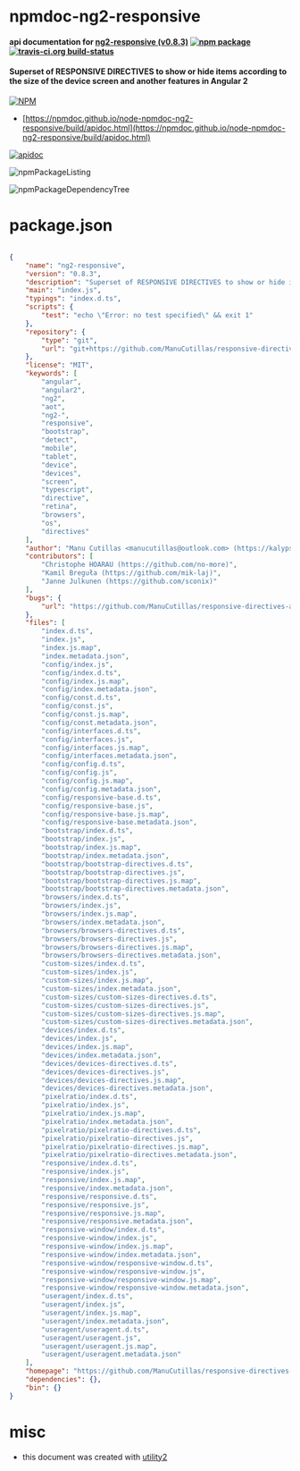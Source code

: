 # npmdoc-ng2-responsive

#### api documentation for  [ng2-responsive (v0.8.3)](https://github.com/ManuCutillas/responsive-directives-angular2)  [![npm package](https://img.shields.io/npm/v/npmdoc-ng2-responsive.svg?style=flat-square)](https://www.npmjs.org/package/npmdoc-ng2-responsive) [![travis-ci.org build-status](https://api.travis-ci.org/npmdoc/node-npmdoc-ng2-responsive.svg)](https://travis-ci.org/npmdoc/node-npmdoc-ng2-responsive)

#### Superset of RESPONSIVE DIRECTIVES to show or hide items according to the size of the device screen and another features in Angular 2

[![NPM](https://nodei.co/npm/ng2-responsive.png?downloads=true&downloadRank=true&stars=true)](https://www.npmjs.com/package/ng2-responsive)

- [https://npmdoc.github.io/node-npmdoc-ng2-responsive/build/apidoc.html](https://npmdoc.github.io/node-npmdoc-ng2-responsive/build/apidoc.html)

[![apidoc](https://npmdoc.github.io/node-npmdoc-ng2-responsive/build/screenCapture.buildCi.browser.%252Ftmp%252Fbuild%252Fapidoc.html.png)](https://npmdoc.github.io/node-npmdoc-ng2-responsive/build/apidoc.html)

![npmPackageListing](https://npmdoc.github.io/node-npmdoc-ng2-responsive/build/screenCapture.npmPackageListing.svg)

![npmPackageDependencyTree](https://npmdoc.github.io/node-npmdoc-ng2-responsive/build/screenCapture.npmPackageDependencyTree.svg)



# package.json

```json

{
    "name": "ng2-responsive",
    "version": "0.8.3",
    "description": "Superset of RESPONSIVE DIRECTIVES to show or hide items according to the size of the device screen and another features in Angular 2",
    "main": "index.js",
    "typings": "index.d.ts",
    "scripts": {
        "test": "echo \"Error: no test specified\" && exit 1"
    },
    "repository": {
        "type": "git",
        "url": "git+https://github.com/ManuCutillas/responsive-directives-angular2.git"
    },
    "license": "MIT",
    "keywords": [
        "angular",
        "angular2",
        "ng2",
        "aot",
        "ng2-",
        "responsive",
        "bootstrap",
        "detect",
        "mobile",
        "tablet",
        "device",
        "devices",
        "screen",
        "typescript",
        "directive",
        "retina",
        "browsers",
        "os",
        "directives"
    ],
    "author": "Manu Cutillas <manucutillas@outlook.com> (https://kalypso.agency/)",
    "contributors": [
        "Christophe HOARAU (https://github.com/no-more)",
        "Kamil Breguła (https://github.com/mik-laj)",
        "Janne Julkunen (https://github.com/sconix)"
    ],
    "bugs": {
        "url": "https://github.com/ManuCutillas/responsive-directives-angular2/issues"
    },
    "files": [
        "index.d.ts",
        "index.js",
        "index.js.map",
        "index.metadata.json",
        "config/index.js",
        "config/index.d.ts",
        "config/index.js.map",
        "config/index.metadata.json",
        "config/const.d.ts",
        "config/const.js",
        "config/const.js.map",
        "config/const.metadata.json",
        "config/interfaces.d.ts",
        "config/interfaces.js",
        "config/interfaces.js.map",
        "config/interfaces.metadata.json",
        "config/config.d.ts",
        "config/config.js",
        "config/config.js.map",
        "config/config.metadata.json",
        "config/responsive-base.d.ts",
        "config/responsive-base.js",
        "config/responsive-base.js.map",
        "config/responsive-base.metadata.json",
        "bootstrap/index.d.ts",
        "bootstrap/index.js",
        "bootstrap/index.js.map",
        "bootstrap/index.metadata.json",
        "bootstrap/bootstrap-directives.d.ts",
        "bootstrap/bootstrap-directives.js",
        "bootstrap/bootstrap-directives.js.map",
        "bootstrap/bootstrap-directives.metadata.json",
        "browsers/index.d.ts",
        "browsers/index.js",
        "browsers/index.js.map",
        "browsers/index.metadata.json",
        "browsers/browsers-directives.d.ts",
        "browsers/browsers-directives.js",
        "browsers/browsers-directives.js.map",
        "browsers/browsers-directives.metadata.json",
        "custom-sizes/index.d.ts",
        "custom-sizes/index.js",
        "custom-sizes/index.js.map",
        "custom-sizes/index.metadata.json",
        "custom-sizes/custom-sizes-directives.d.ts",
        "custom-sizes/custom-sizes-directives.js",
        "custom-sizes/custom-sizes-directives.js.map",
        "custom-sizes/custom-sizes-directives.metadata.json",
        "devices/index.d.ts",
        "devices/index.js",
        "devices/index.js.map",
        "devices/index.metadata.json",
        "devices/devices-directives.d.ts",
        "devices/devices-directives.js",
        "devices/devices-directives.js.map",
        "devices/devices-directives.metadata.json",
        "pixelratio/index.d.ts",
        "pixelratio/index.js",
        "pixelratio/index.js.map",
        "pixelratio/index.metadata.json",
        "pixelratio/pixelratio-directives.d.ts",
        "pixelratio/pixelratio-directives.js",
        "pixelratio/pixelratio-directives.js.map",
        "pixelratio/pixelratio-directives.metadata.json",
        "responsive/index.d.ts",
        "responsive/index.js",
        "responsive/index.js.map",
        "responsive/index.metadata.json",
        "responsive/responsive.d.ts",
        "responsive/responsive.js",
        "responsive/responsive.js.map",
        "responsive/responsive.metadata.json",
        "responsive-window/index.d.ts",
        "responsive-window/index.js",
        "responsive-window/index.js.map",
        "responsive-window/index.metadata.json",
        "responsive-window/responsive-window.d.ts",
        "responsive-window/responsive-window.js",
        "responsive-window/responsive-window.js.map",
        "responsive-window/responsive-window.metadata.json",
        "useragent/index.d.ts",
        "useragent/index.js",
        "useragent/index.js.map",
        "useragent/index.metadata.json",
        "useragent/useragent.d.ts",
        "useragent/useragent.js",
        "useragent/useragent.js.map",
        "useragent/useragent.metadata.json"
    ],
    "homepage": "https://github.com/ManuCutillas/responsive-directives-angular2",
    "dependencies": {},
    "bin": {}
}
```



# misc
- this document was created with [utility2](https://github.com/kaizhu256/node-utility2)
